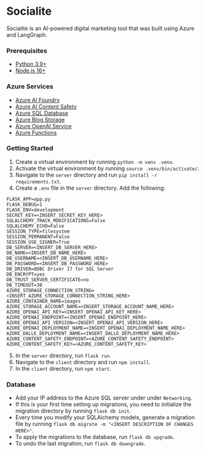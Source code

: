 # Socialite

Socialite is an AI-powered digital marketing tool that was built using Azure and LangGraph.

### Prerequisites
- [Python 3.9+](https://www.python.org/downloads/)
- [Node.js 16+](https://docs.npmjs.com/downloading-and-installing-node-js-and-npm)

### Azure Services
- [Azure AI Foundry](https://learn.microsoft.com/en-us/azure/ai-foundry/what-is-ai-foundry)
- [Azure AI Content Safety](https://azure.microsoft.com/en-us/products/ai-services/ai-content-safety)
- [Azure SQL Database](https://azure.microsoft.com/en-us/products/azure-sql/database)
- [Azure Blog Storage](https://learn.microsoft.com/en-us/azure/storage/common/storage-account-overview)
- [Azure OpenAI Service](https://azure.microsoft.com/en-us/products/ai-services/openai-service)
- [Azure Functions](https://learn.microsoft.com/en-us/azure/azure-functions/functions-overview)

### Getting Started
1. Create a virtual environment by running `python -m venv .venv`. 
2. Activate the virtual environment by running `source .venv/bin/activate/`.
3. Navigate to the `server` directory and run `pip install -r requirements.txt`.
4. Create a `.env` file in the `server` directory. Add the following:
```
FLASK_APP=app.py
FLASK_DEBUG=1
FLASK_ENV=development
SECRET_KEY=<INSERT_SECRET_KEY_HERE>
SQLALCHEMY_TRACK_MODIFICATIONS=False
SQLALCHEMY_ECHO=False
SESSION_TYPE=filesystem
SESSION_PERMANENT=False
SESSION_USE_SIGNER=True
DB_SERVER=<INSERT_DB_SERVER_HERE>
DB_NAME=<INSERT_DB_NAME_HERE>
DB_USERNAME=<INSERT_DB_USERNAME_HERE>
DB_PASSWORD=<INSERT_DB_PASSWORD_HERE>
DB_DRIVER=ODBC Driver 17 for SQL Server
DB_ENCRYPT=yes
DB_TRUST_SERVER_CERTIFICATE=no
DB_TIMEOUT=30
AZURE_STORAGE_CONNECTION_STRING=<INSERT_AZURE_STORAGE_CONNECTION_STRING_HERE>
AZURE_CONTAINER_NAME=images
AZURE_STORAGE_ACCOUNT_NAME=<INSERT_STORAGE_ACCOUNT_NAME_HERE>
AZURE_OPENAI_API_KEY=<INSERT_OPENAI_API_KEY_HERE>
AZURE_OPENAI_ENDPOINT=<INSERT_OPENAI_ENDPOINT_HERE>
AZURE_OPENAI_API_VERSION=<INSERT_OPENAI_API_VERSION_HERE>
AZURE_OPENAI_DEPLOYMENT_NAME=<INSERT_OPENAI_DEPLOYMENT_NAME_HERE>
AZURE_DALLE_DEPLOYMENT_NAME=<INSERT_DALLE_DEPLOYMENT_NAME_HERE>
AZURE_CONTENT_SAFETY_ENDPOINT=<AZURE_CONTENT_SAFETY_ENDPOINT>
AZURE_CONTENT_SAFETY_KEY=<AZURE_CONTENT_SAFETY_KEY>
```
5. In the `server` directory, run `flask run`.
6. Navigate to the `client` directory and run `npm install`.
7. In the `client` directory, run `npm start`.

### Database
- Add your IP address to the Azure SQL server under under `Networking`.
- If this is your first time setting up migrations, you need to initialize the migration directory by running `flask db init`.
- Every time you modify your SQLAlchemy models, generate a migration file by running `flask db migrate -m "<INSERT DESCRIPTION OF CHANGES HERE>"`.
- To apply the migrations to the database, run `flask db upgrade`.
- To undo the last migration, run `flask db downgrade`.

